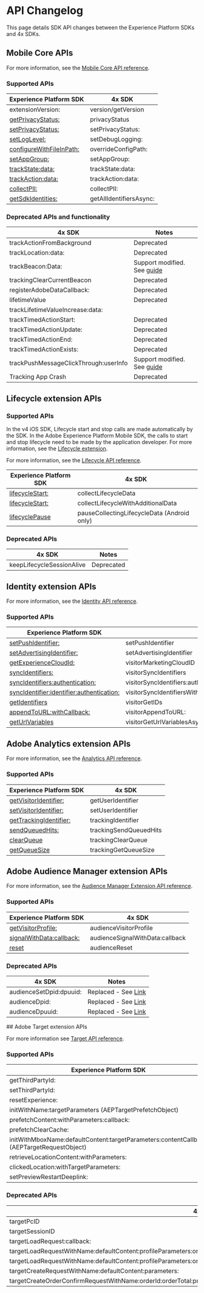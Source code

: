 # API Changelog

This page details SDK API changes between the Experience Platform SDKs and 4x SDKs.

## Mobile Core APIs

For more information, see the [Mobile Core API reference](../mobile-core/api-reference.md).

### Supported APIs

| Experience Platform SDK | 4x SDK |
|---|---|
| extensionVersion: | version/getVersion |
| [getPrivacyStatus:](../privacy-and-gdpr.md#getprivacystatus) | privacyStatus |
| [setPrivacyStatus:](../privacy-and-gdpr.md#setprivacystatus) | setPrivacyStatus: |
| [setLogLevel:](../mobile-core/api-reference.md#setloglevel) | setDebugLogging: |
| [configureWithFileInPath:](../mobile-core/configuration/api-reference.md/#configurewithfileinpath) | overrideConfigPath: |
| [setAppGroup:](../mobile-core/api-reference.md#setappgroup) | setAppGroup: |
| [trackState:data:](../mobile-core/api-reference.md#trackstate) | trackState:data: |
| [trackAction:data:](../mobile-core/api-reference.md#trackaction) | trackAction:data: |
| [collectPII:](../mobile-core/api-reference.md#collectpii) | collectPII: |
| [getSdkIdentities:](../mobile-core/identity/api-reference.md#getsdkidentities) | getAllIdentifiersAsync: |

### Deprecated APIs and functionality

| 4x SDK | Notes |
|---|---|
| trackActionFromBackground | Deprecated |
| trackLocation:data: | Deprecated |
| trackBeacon:Data: | Support modified. See [guide](../user-guides/track-beacon.md) |
| trackingClearCurrentBeacon | Deprecated |
| registerAdobeDataCallback: | Deprecated |
| lifetimeValue | Deprecated |
| trackLifetimeValueIncrease:data: | |
| trackTimedActionStart: | Deprecated |
| trackTimedActionUpdate: | Deprecated |
| trackTimedActionEnd: | Deprecated |
| trackTimedActionExists: | Deprecated |
| trackPushMessageClickThrough:userInfo | Support modified. See [guide](../faq.md#how-can-i-track-user-engagement-of-push-notifications-using-the-experience-platform-mobile-sdk) |
| Tracking App Crash | Deprecated |

## Lifecycle extension APIs

### Supported APIs

<InlineAlert variant="info" slots="text"/>

In the v4 iOS SDK, Lifecycle start and stop calls are made automatically by the SDK. In the Adobe Experience Platform Mobile SDK, the calls to start and stop lifecycle need to be made by the application developer. For more information, see the [Lifecycle extension](../mobile-core/lifecycle/index.md).

For more information, see the [Lifecycle API reference](../mobile-core/lifecycle/api-reference.md).

| Experience Platform SDK | 4x SDK |
|---|---|
| [lifecycleStart:](../mobile-core/lifecycle/api-reference.md#lifecyclestart) | collectLifecycleData |
| [lifecycleStart:](../mobile-core/lifecycle/api-reference.md#lifecyclestart) | collectLifecycleWithAdditionalData |
| [lifecyclePause](../mobile-core/lifecycle/api-reference.md#lifecyclepause) | pauseCollectingLifecycleData (Android only) |

### Deprecated APIs

| 4x SDK | Notes |
|---|---|
| keepLifecycleSessionAlive | Deprecated |

## Identity extension APIs

For more information, see the [Identity API reference](../mobile-core/identity/api-reference.md).

### Supported APIs

| Experience Platform SDK | 4x SDK |
|---|---|
| [setPushIdentifier:](../mobile-core/identity/api-reference.md#setpushidentifier) | setPushIdentifier |
| [setAdvertisingIdentifier:](../mobile-core/identity/api-reference.md#setadvertisingidentifier) | setAdvertisingIdentifier |
| [getExperienceCloudId:](../mobile-core/identity/api-reference.md#getexperiencecloudid) | visitorMarketingCloudID |
| [syncIdentifiers:](../mobile-core/identity/api-reference.md#syncidentifiers) | visitorSyncIdentifiers |
| [syncIdentifiers:authentication:](../mobile-core/identity/api-reference.md#syncidentifiers-overloaded) | visitorSyncIdentifiers:authenticationState: |
| [syncIdentifier:identifier:authentication:](../mobile-core/identity/api-reference.md#syncidentifier) |visitorSyncIdentifiersWithType:identifier:authenticationState: |
| [getIdentifiers](../mobile-core/identity/api-reference.md#getidentifiers) | visitorGetIDs |
| [appendToURL:withCallback:](../mobile-core/identity/api-reference.md#appendtourl--appendvisitorinfoforurl) | visitorAppendToURL: |
| [getUrlVariables](../mobile-core/identity/api-reference.md#geturlvariables) | visitorGetUrlVariablesAsync: |

## Adobe Analytics extension APIs

For more information, see the [Analytics API reference](../adobe-analytics/api-reference.md).

### Supported APIs

| Experience Platform SDK | 4x SDK |
|---|---|
| [getVisitorIdentifier:](../adobe-analytics/api-reference.md#getvisitoridentifier) | getUserIdentifier |
| [setVisitorIdentifier:](../adobe-analytics/api-reference.md#setvisitoridentifier) | setUserIdentifier |
| [getTrackingIdentifier:](../adobe-analytics/api-reference.md#gettrackingidentifier) | trackingIdentifier |
| [sendQueuedHits:](../adobe-analytics/api-reference.md#sendqueuedhits) | trackingSendQueuedHits |
| [clearQueue](../adobe-analytics/api-reference.md#clearqueue) | trackingClearQueue |
| [getQueueSize](../adobe-analytics/api-reference.md#getqueuesize) | trackingGetQueueSize |

## Adobe Audience Manager extension APIs

For more information, see the [Audience Manager Extension API reference](../adobe-audience-manager/api-reference.md).

### Supported APIs

| Experience Platform SDK | 4x SDK |
|---|---|
| [​getVisitorProfile:​](../adobe-audience-manager/api-reference.md#getvisitorprofile) | audienceVisitorProfile |
| [​signalWithData:callback:​](../adobe-audience-manager/api-reference.md#signalwithdata) | audienceSignalWithData:callback |
| [​reset​](../adobe-audience-manager/api-reference.md#reset-identifiers-and-profiles) | audienceReset |

### Deprecated APIs

| 4x SDK | Notes |
|---|---|
| audienceSetDpid:dpuuid: | Replaced - See [Link](​https://experienceleague.adobe.com/docs/audience-manager/user-guide/reference/cid.html) |
| audienceDpid: | Replaced - See [Link](https://experienceleague.adobe.com/docs/audience-manager/user-guide/reference/cid.html) |​
| audienceDpuuid: | Replaced - See [Link](https://experienceleague.adobe.com/docs/audience-manager/user-guide/reference/cid.html) |

​## Adobe Target extension APIs

For more information see [Target API reference](../adobe-target/api-reference.md).

### Supported APIs

| Experience Platform SDK | 4x SDK (iOS \| Android) |
| --- | --- |
| getThirdPartyId: | targetThirdPartyID |
| setThirdPartyId: | targetSetThirdPartyID |
| resetExperience: | targetClearCookies |
| initWithName:targetParameters (AEPTargetPrefetchObject) | targetPrefetchObjectWithName:mboxParameters: |
| prefetchContent:withParameters:callback: | targetPrefetchContent:withProfileParameters:callback: |
| prefetchClearCache: | targetPrefetchClearCache |
| initWithMboxName:defaultContent:targetParameters:contentCallback (AEPTargetRequestObject) | targetRequestObjectWithName:defaultContent:mboxParameters:callback: |
| retrieveLocationContent:withParameters: | targetLoadRequests:withProfileParameters: |
| clickedLocation:withTargetParameters: | locationClickedWithName:mboxParameters:productParameters:orderParameters: |
| setPreviewRestartDeeplink: | targetPreviewRestartDeepLink: |

### Deprecated APIs

| 4x SDK | Notes |
|---|---|
| targetPcID | Deprecated |
| targetSessionID | Deprecated |
| targetLoadRequest:callback: | Deprecated |
| targetLoadRequestWithName:defaultContent:profileParameters:orderParameters:mboxParameters:callback: | Deprecated |
| targetLoadRequestWithName:defaultContent:profileParameters:orderParameters:mboxParameters:requestLocationParameters:callback: | Deprecated |
| targetCreateRequestWithName:defaultContent:parameters: | Deprecated |
| targetCreateOrderConfirmRequestWithName:orderId:orderTotal:productPurchasedId:parameters: | Deprecated |
